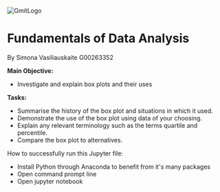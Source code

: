 ![GmitLogo](https://www.nightcourses.com/wp-content/uploads/2011/12/gmitlogo.jpg)

# Fundamentals of Data Analysis
By Simona Vasiliauskaite G00263352

**Main Objective:**

* Investigate and explain box plots and their uses

**Tasks:**
* Summarise the history of the box plot and situations in which it used.
* Demonstrate the use of the box plot using data of your choosing.
* Explain any relevant terminology such as the terms quartile and percentile.
* Compare the box plot to alternatives.

How to successfully run this Jupyter file:

* Install Python through Anaconda to benefit from it's many packages
* Open command prompt line
* Open jupyter notebook

